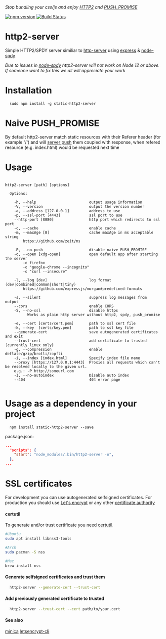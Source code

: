 *Stop bundling your css/js and enjoy [HTTP2](https://http2.github.io/) and [PUSH_PROMISE](http://httpwg.org/specs/rfc7540.html#PUSH_PROMISE)*

[![npm version](https://badge.fury.io/js/static-http2-server.svg)](https://badge.fury.io/js/static-http2-server)
[![Build Status](https://travis-ci.org/slavaGanzin/http2-server.svg?branch=master)](https://travis-ci.org/slavaGanzin/http2-server)
<!-- [![](https://david-dm.org/slavaGanzin/http2-server.svg)](https://david-dm.org/slavaGanzin/http2-server) -->

# http2-server
Simple HTTP2/SPDY server similiar to [http-server](https://github.com/indexzero/http-server) using [express](https://github.com/expressjs/express) & [node-spdy](https://github.com/indutny/node-spdy)

*Due to issues in [node-spdy](https://github.com/spdy-http2/node-spdy/issues/363) http2-server will not work on Node 12 or above. If someone want to fix this we all will appreciate your work*

# Installation
```
  sudo npm install -g static-http2-server
```
# Naive PUSH_PROMISE
By default http2-server match static resources with their Referer header (for example '/') and will [server push](https://http2.github.io/faq/#whats-the-benefit-of-server-push) them coupled with response, when refered resource (e.g. index.html) would be requested next time



# Usage

```

http2-server [path] [options]

  Options:

    -h, --help                        output usage information
    -V, --version                     output the version number
    -a, --address [127.0.0.1]         address to use
    -p, --ssl-port [4443]             ssl port to use
    --http-port [8080]                http port which redirects to ssl port
    -c, --cache                       enable cache
    -m, --maxAge [0]                  cache maxAge in ms acceptable string
        https://github.com/zeit/ms

    -P, --no-push                     disable naive PUSH_PROMISE
    -o, --open [xdg-open]             open default app after starting the server
        -o firefox
        -o "google-chrome --incognito"
        -o "curl --insecure"

    -l, --log [dev]                   log format (dev|combined|common|short|tiny)
        https://github.com/expressjs/morgan#predefined-formats

    -s, --silent                      suppress log messages from output
    --cors                            enable CORS
    -S, --no-ssl                      disable https
          Works as plain http server without http2, spdy, push_promise

    -e, --cert [certs/cert.pem]       path to ssl cert file
    -k, --key  [certs/key.pem]        path to ssl key file
    --generate-cert                   save autogenerated certificates and exit
    --trust-cert                      add certificate to trusted (currently linux only)
    -g, --compression                 enable deflate/gzip/brotli/zopfli
    -i, --index [index.html]          Specify index file name
    --proxy [https://127.0.0.1:4443]  Proxies all requests which can't be resolved locally to the given url.
    e.g.: -P http://someurl.com
    -I, --no-autoindex                Disable auto index
    --404                             404 error page


```

# Usage as a dependency in your project

```
  npm install static-http2-server --save
```

package.json:
```json
...
  "scripts": {
    "start": "node_modules/.bin/http2-server -o",
  },
...
```

# SSL certificates
For development you can use autogenerated selfsigned certificates. For production you should use [Let's encrypt](https://letsencrypt.org/) or any other [certificate authority](https://en.wikipedia.org/wiki/Certificate_authority)


#### certutil
To generate and/or trust certificate you need [certutil](https://www.google.com/search?q=certutil).

```bash
#Ubuntu
sudo apt install libnss3-tools

#Arch
sudo pacman -S nss

#Mac
brew install nss
```

#### Generate selfsigned certificates and trust them

```bash
  http2-server --generate-cert --trust-cert
```

#### Add previously generated certificate to trusted
```bash
  http2-server --trust-cert --cert path/to/your.cert
```

#### See also
[minica](https://github.com/jsha/minica)
[letsencrypt-cli](https://github.com/Daplie/letsencrypt-cli)
